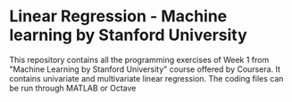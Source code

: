 # Linear Regression - Machine learning by Stanford University
This repository contains all the programming exercises of Week 1 from "Machine Learning by Stanford University" course offered by Coursera. It contains univariate and multivariate linear regression. The coding files can be run through MATLAB or Octave
